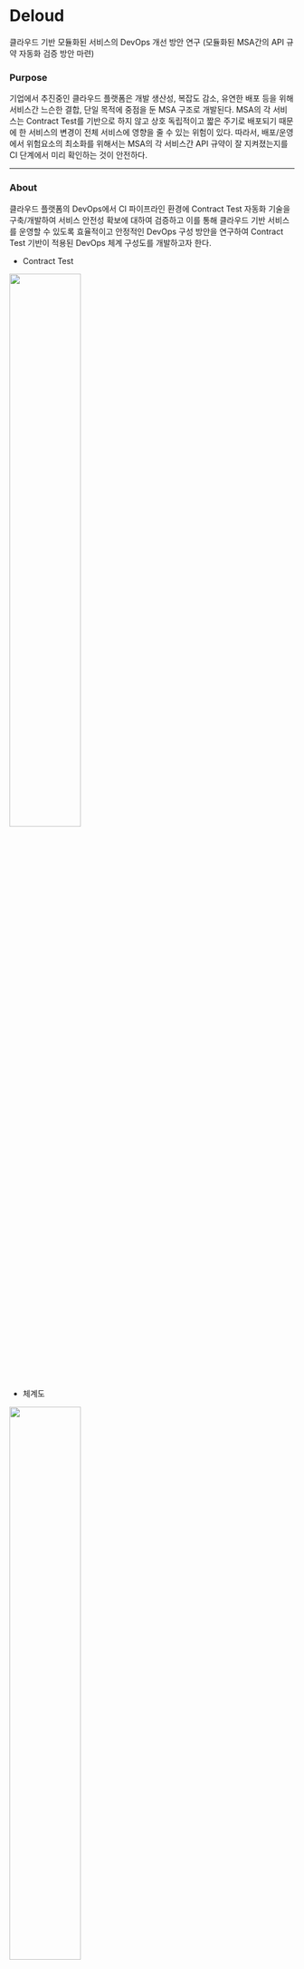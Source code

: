 # Deloud

클라우드 기반 모듈화된 서비스의 DevOps 개선 방안 연구 (모듈화된 MSA간의 API 규약 자동화 검증 방안 마련)

### Purpose

기업에서 추진중인 클라우드 플랫폼은 개발 생산성, 복잡도 감소, 유연한 배포 등을 위해 서비스간 느슨한 결합, 단일 목적에 중점을 둔 MSA 구조로 개발된다. MSA의 각 서비스는 Contract Test를 기반으로 하지 않고 상호 독립적이고 짧은 주기로 배포되기 때문에 한 서비스의 변경이 전체 서비스에 영향을 줄 수 있는 위험이 있다. 따라서, 배포/운영에서 위험요소의 최소화를 위해서는 MSA의 각 서비스간 API 규약이 잘 지켜졌는지를 CI 단계에서 미리 확인하는 것이 안전하다.

---

### About

클라우드 플랫폼의 DevOps에서 CI 파이프라인 환경에 Contract Test 자동화 기술을 구축/개발하여 서비스 안전성 확보에 대하여 검증하고 이를 통해 클라우드 기반 서비스를 운영할 수 있도록 효율적이고 안정적인 DevOps 구성 방안을 연구하여 Contract Test 기반이 적용된 DevOps 체계 구성도를 개발하고자 한다. 

- Contract Test
<img src="https://user-images.githubusercontent.com/43091713/107845373-4aec3380-6e1e-11eb-968b-cb434e42dc81.png" width="50%">

- 체계도 
<img src="https://user-images.githubusercontent.com/43091713/107845428-9c94be00-6e1e-11eb-83f5-538448fa8578.png" width="50%">

---

### Using Technology 

* Spring Boot & Cloud
* Docker
* Kubernetes
* Jenkins
* Maven - Pact

---

### Member

Spring Boot API | Contract Test | Jenkins K8s 
----- | ----- | ---- |
[김지원](https://github.com/kl529)|[이정인](http://github.com/zungin) & [정은지](https://github.com/JeongEunJi1127)| [김두호](https://github.com/Source-SC) & [권승주](https://github.com/BenKwon)
